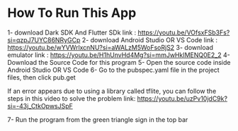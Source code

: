 # How To Run This App

1- download Dark SDK And Flutter SDk 
link : https://youtu.be/VOfsxFSb3Fs?si=qzpJ7UYC86NRyGCp
2- download Android Studio OR VS Code 
link : https://youtu.be/wYVWrlxcnNU?si=aWALzM5WoFsoRjS2
3- download emulator 
link : https://youtu.be/H1hUnvHd4Mg?si=mmJwHkIMENQ0E2_2
4- Download the Source Code for this program
5- Open the source code inside Android Studio OR VS Code
6- Go to the pubspec.yaml file in the project files, then click pub.get 

If an error appears due to using a library called tflite, you can follow the steps in this video to solve the problem
link: https://youtu.be/uzPv10jdC9k?si=-43j_CtkOpwsJSpF

7- Run the program from the green triangle sign in the top bar
